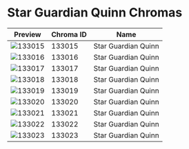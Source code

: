 # Star Guardian Quinn Chromas

| Preview | Chroma ID | Name |
|---------|-----------|------|
| ![133015](https://raw.communitydragon.org/latest/plugins/rcp-be-lol-game-data/global/default/v1/champion-chroma-images/133/133015.png) | 133015 | Star Guardian Quinn |
| ![133016](https://raw.communitydragon.org/latest/plugins/rcp-be-lol-game-data/global/default/v1/champion-chroma-images/133/133016.png) | 133016 | Star Guardian Quinn |
| ![133017](https://raw.communitydragon.org/latest/plugins/rcp-be-lol-game-data/global/default/v1/champion-chroma-images/133/133017.png) | 133017 | Star Guardian Quinn |
| ![133018](https://raw.communitydragon.org/latest/plugins/rcp-be-lol-game-data/global/default/v1/champion-chroma-images/133/133018.png) | 133018 | Star Guardian Quinn |
| ![133019](https://raw.communitydragon.org/latest/plugins/rcp-be-lol-game-data/global/default/v1/champion-chroma-images/133/133019.png) | 133019 | Star Guardian Quinn |
| ![133020](https://raw.communitydragon.org/latest/plugins/rcp-be-lol-game-data/global/default/v1/champion-chroma-images/133/133020.png) | 133020 | Star Guardian Quinn |
| ![133021](https://raw.communitydragon.org/latest/plugins/rcp-be-lol-game-data/global/default/v1/champion-chroma-images/133/133021.png) | 133021 | Star Guardian Quinn |
| ![133022](https://raw.communitydragon.org/latest/plugins/rcp-be-lol-game-data/global/default/v1/champion-chroma-images/133/133022.png) | 133022 | Star Guardian Quinn |
| ![133023](https://raw.communitydragon.org/latest/plugins/rcp-be-lol-game-data/global/default/v1/champion-chroma-images/133/133023.png) | 133023 | Star Guardian Quinn |